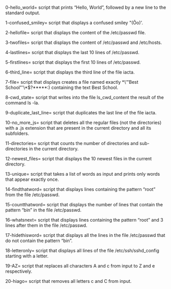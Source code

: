 0-hello_world= script that prints “Hello, World”, followed by a new line to the standard output.

1-confused_smiley= script that displays a confused smiley "(Ôo)'.

2-hellofile= script that displays the content of the /etc/passwd file.

3-twofiles= script that displays the content of /etc/passwd and /etc/hosts.

4-lastlines= script that displays the last 10 lines of /etc/passwd.

5-firstlines= script that displays the first 10 lines of /etc/passwd.

6-third_line= script that displays the third line of the file iacta.

7-file= script that displays creates a file named exactly \*\\'"Best School"\'\\*$\?\*\*\*\*\*:) containing the text Best School.

8-cwd_state= script that writes into the file ls_cwd_content the result of the command ls -la.

9-duplicate_last_line= script that duplicates the last line of the file iacta.

10-no_more_js= script that deletes all the regular files (not the directories) with a .js extension that are present in the current directory and all its subfolders.

11-directories= script that counts the number of directories and sub-directories in the current directory.

12-newest_files= script that displays the 10 newest files in the current directory.

13-unique= script that takes a list of words as input and prints only words that appear exactly once.

14-findthatword= script that displays lines containing the pattern “root” from the file /etc/passwd.

15-countthatword= script that displays the number of lines that contain the pattern “bin” in the file /etc/passwd.

16-whatsnext= script that displays lines containing the pattern “root” and 3 lines after them in the file /etc/passwd.

17-hidethisword= script that displays all the lines in the file /etc/passwd that do not contain the pattern “bin”.

18-letteronly= script that displays all lines of the file /etc/ssh/sshd_config starting with a letter.

19-AZ= script that replaces all characters A and c from input to Z and e respectively.

20-hiago= script that removes all letters c and C from input.
